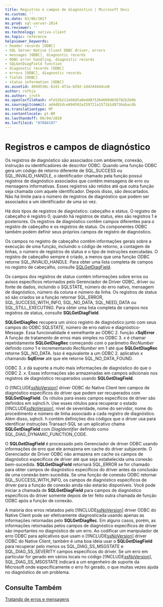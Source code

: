 ```yaml
---
title: Registros e campos de diagnóstico | Microsoft Docs
ms.custom: ''
ms.date: 03/06/2017
ms.prod: sql-server-2014
ms.reviewer: ''
ms.technology: native-client
ms.topic: reference
helpviewer_keywords:
- header records [ODBC]
- SQL Server Native Client ODBC driver, errors
- messages [ODBC], diagnostic records
- ODBC error handling, diagnostic records
- SQLGetDiagField function
- diagnostic records [ODBC]
- errors [ODBC], diagnostic records
- fields [ODBC]
- status information [ODBC]
ms.assetid: 4949530c-62d1-4f1a-b592-144244444ce0
author: rothja
ms.author: jroth
ms.openlocfilehash: 4fe52b211eb6d5a0e4d875264609d036702b2b0b
ms.sourcegitcommit: ad4d92dce894592a259721a1571b1d8736abacdb
ms.translationtype: MT
ms.contentlocale: pt-BR
ms.lasthandoff: 08/04/2020
ms.locfileid: "87684197"
---
```

# <a name="diagnostic-records-and-fields"></a>Registros e campos de diagnóstico
  Os registros de diagnóstico são associados com ambiente, conexão, instrução ou identificadores de descritor ODBC. Quando uma função ODBC gera um código de retorno diferente de SQL_SUCCESS ou SQL_INVALID_HANDLE, o identificador chamado pela função possui registros de diagnóstico associados que contêm mensagens de erro ou mensagens informativas. Esses registros são retidos até que outra função seja chamada com aquele identificador. Depois disso, são descartados. Não há limite para o número de registros de diagnóstico que podem ser associados a um identificador de uma só vez.  
  
 Há dois tipos de registros de diagnóstico: cabeçalho e status. O registro de cabeçalho é registro 0; quando há registros de status, eles são registros 1 e posteriores. Os registros de diagnóstico contêm campos diferentes para o registro de cabeçalho e os registros de status. Os componentes ODBC também podem definir seus próprios campos de registro de diagnóstico.  
  
 Os campos no registro de cabeçalho contêm informações gerais sobre a execução de uma função, incluindo o código de retorno, a contagem de linhas, o número de registros de status e o tipo de instruções executadas. O registro de cabeçalho sempre é criado, a menos que uma função ODBC retorne SQL_INVALID_HANDLE. Para obter uma lista completa de campos no registro de cabeçalho, consulte [SQLGetDiagField](../native-client-odbc-api/sqlgetdiagfield.md).  
  
 Os campos dos registros de status contêm informações sobre erros ou avisos específicos retornados pelo Gerenciador de Driver ODBC, driver ou fonte de dados, incluindo o SQLSTATE, número do erro nativo, mensagem de diagnóstico, número da coluna e número da linha. Os registros de status só são criados se a função retornar SQL_ERROR, SQL_SUCCESS_WITH_INFO, SQL_NO_DATA, SQL_NEED_DATA ou SQL_STILL_EXECUTING. Para obter uma lista completa de campos nos registros de status, consulte **SQLGetDiagField**.  
  
 **SQLGetDiagRec** recupera um único registro de diagnóstico junto com seus campos do ODBC SQLSTATE, número de erro nativo e diagnóstico-Message. Essa funcionalidade é semelhante ao ODBC 2. função _x_**SqlError** . A função de tratamento de erros mais simples no ODBC 3. *x* é chamar repetidamente **SQLGetDiagRec** começando com o parâmetro *RecNumber* definido como 1 e incrementando *RecNumber* em 1 até que **SQLGetDiagRec** retorne SQL_NO_DATA. Isso é equivalente a um ODBC 2. aplicativo *x* chamando **SqlError** até que ele retorne SQL_NO_DATA_FOUND.  
  
 ODBC 3. *x* dá suporte a muito mais informações de diagnóstico do que o ODBC 2. *x*. Essas informações são armazenadas em campos adicionais nos registros de diagnóstico recuperados usando **SQLGetDiagField**.  
  
 O [!INCLUDE[ssNoVersion](../../includes/ssnoversion-md.md)] driver ODBC do Native Client tem campos de diagnóstico específicos do driver que podem ser recuperados com **SQLGetDiagField**. Os rótulos para esses campos específicos de driver são definidos em sqlncli.h. Use esses rótulos para recuperar o estado [!INCLUDE[ssNoVersion](../../includes/ssnoversion-md.md)], nível de severidade, nome do servidor, nome do procedimento e número de linha associado a cada registro de diagnóstico. Além disso, sqlncli. h contém definições dos códigos que o driver usa para identificar instruções Transact-SQL se um aplicativo chama **SQLGetDiagField** com *DiagIdentifier* definido como SQL_DIAG_DYNAMIC_FUNCTION_CODE.  
  
 O **SQLGetDiagField** é processado pelo Gerenciador de driver ODBC usando informações de erro que ele armazena em cache do driver subjacente. O Gerenciador de Driver ODBC não armazena em cache os campos de diagnóstico específicos de driver até que seja estabelecida uma conexão bem-sucedida. **SQLGetDiagField** retornará SQL_ERROR se for chamado para obter campos de diagnóstico específicos do driver antes da conclusão de uma conexão bem-sucedida. Se uma função de conexão ODBC retornar SQL_SUCCESS_WITH_INFO, os campos de diagnóstico específicos de driver para a função de conexão ainda não estarão disponíveis. Você pode iniciar a chamada de **SQLGetDiagField** para campos de diagnóstico específicos do driver somente depois de ter feito outra chamada de função ODBC após a função de conexão.  
  
 A maioria dos erros relatados pelo [!INCLUDE[ssNoVersion](../../includes/ssnoversion-md.md)] driver ODBC do Native Client pode ser efetivamente diagnosticada usando apenas as informações retornadas pelo **SQLGetDiagRec**. Em alguns casos, porém, as informações retornadas pelos campos de diagnóstico específicos de driver são importantes no diagnóstico de um erro. Ao codificar um manipulador de erro ODBC para aplicativos que usam o [!INCLUDE[ssNoVersion](../../includes/ssnoversion-md.md)] driver ODBC do Native Client, também é uma boa ideia usar o **SQLGetDiagField** para recuperar pelo menos os SQL_DIAG_SS_MSGSTATE e SQL_DIAG_SS_SEVERITY campos específicos do driver. Se um erro em particular for gerado em vários locais no código [!INCLUDE[ssNoVersion](../../includes/ssnoversion-md.md)], SQL_DIAG_SS_MSGSTATE indicará a um engenheiro de suporte da Microsoft onde especificamente o erro foi gerado, o que muitas vezes ajuda no diagnóstico de um problema.  
  
## <a name="see-also"></a>Consulte Também  
 [Tratando de erros e mensagens](handling-errors-and-messages.md)  
  
  
